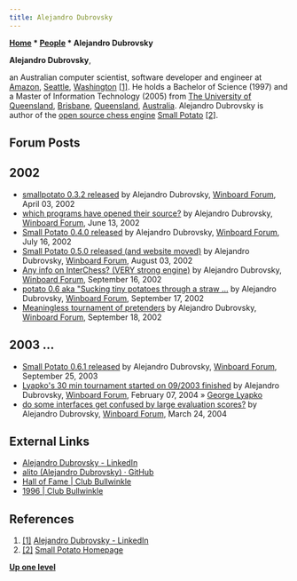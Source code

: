 ```yaml
---
title: Alejandro Dubrovsky
---
```

**[Home](Home "Home") * [People](People "People") * Alejandro Dubrovsky**

**Alejandro Dubrovsky**,

an Australian computer scientist, software developer and engineer at [Amazon](<https://en.wikipedia.org/wiki/Amazon_(company)>), [Seattle](https://en.wikipedia.org/wiki/Seattle), [Washington](<https://en.wikipedia.org/wiki/Washington_(state)>) <a id="cite-note-1" href="#cite-ref-1">[1]</a>.
He holds a Bachelor of Science (1997) and a Master of Information Technology (2005) from [The University of Queensland](https://en.wikipedia.org/wiki/University_of_Queensland), [Brisbane](https://en.wikipedia.org/wiki/Brisbane), [Queensland](https://en.wikipedia.org/wiki/Queensland), [Australia](https://en.wikipedia.org/wiki/Australia).
Alejandro Dubrovsky is author of the [open source chess engine](Category:Open_Source "Category:Open Source") [Small Potato](Small_Potato "Small Potato") <a id="cite-note-2" href="#cite-ref-2">[2]</a>.

## Forum Posts

## 2002

- [smallpotato 0.3.2 released](http://www.open-aurec.com/wbforum/viewtopic.php?f=18&t=36671&p=138933) by Alejandro Dubrovsky, [Winboard Forum](Computer_Chess_Forums "Computer Chess Forums"), April 03, 2002
- [which programs have opened their source?](http://www.open-aurec.com/wbforum/viewtopic.php?f=18&t=37723&p=143627) by Alejandro Dubrovsky, [Winboard Forum](Computer_Chess_Forums "Computer Chess Forums"), June 13, 2002
- [Small Potato 0.4.0 released](http://www.open-aurec.com/wbforum/viewtopic.php?f=18&t=38201&p=145501) by Alejandro Dubrovsky, [Winboard Forum](Computer_Chess_Forums "Computer Chess Forums"), July 16, 2002
- [Small Potato 0.5.0 released (and website moved)](http://www.open-aurec.com/wbforum/viewtopic.php?f=18&t=38456&p=146781) by Alejandro Dubrovsky, [Winboard Forum](Computer_Chess_Forums "Computer Chess Forums"), August 03, 2002
- [Any info on InterChess? (VERY strong engine)](http://www.open-aurec.com/wbforum/viewtopic.php?f=18&t=39022&p=149115) by Alejandro Dubrovsky, [Winboard Forum](Computer_Chess_Forums "Computer Chess Forums"), September 16, 2002
- [potato 0.6 aka "Sucking tiny potatoes through a straw ...](http://www.open-aurec.com/wbforum/viewtopic.php?f=18&t=39058&p=149217) by Alejandro Dubrovsky, [Winboard Forum](Computer_Chess_Forums "Computer Chess Forums"), September 17, 2002
- [Meaningless tournament of pretenders](http://www.open-aurec.com/wbforum/viewtopic.php?f=18&t=39071&p=149304) by Alejandro Dubrovsky, [Winboard Forum](Computer_Chess_Forums "Computer Chess Forums"), September 18, 2002

## 2003 ...

- [Small Potato 0.6.1 released](http://www.open-aurec.com/wbforum/viewtopic.php?f=18&t=44286&p=169025) by Alejandro Dubrovsky, [Winboard Forum](Computer_Chess_Forums "Computer Chess Forums"), September 25, 2003
- [Lyapko's 30 min tournament started on 09/2003 finished](http://www.open-aurec.com/wbforum/viewtopic.php?f=18&t=46376&p=175677) by Alejandro Dubrovsky, [Winboard Forum](Computer_Chess_Forums "Computer Chess Forums"), February 07, 2004 » [George Lyapko](George_Lyapko "George Lyapko")
- [do some interfaces get confused by large evaluation scores?](http://www.open-aurec.com/wbforum/viewtopic.php?f=18&t=47017&p=177785) by Alejandro Dubrovsky, [Winboard Forum](Computer_Chess_Forums "Computer Chess Forums"), March 24, 2004

## External Links

- [Alejandro Dubrovsky - LinkedIn](https://www.linkedin.com/in/alejandro-dubrovsky-90b9b833/)
- [alito (Alejandro Dubrovsky) · GitHub](https://github.com/alito)
- [Hall of Fame | Club Bullwinkle](http://www.clubbullwinkle.com/hall-of-fame/)
- [1996 | Club Bullwinkle](http://www.clubbullwinkle.com/1996-2/)

## References

1. <a id="cite-ref-1" href="#cite-note-1">[1]</a> [Alejandro Dubrovsky - LinkedIn](https://www.linkedin.com/in/alejandro-dubrovsky-90b9b833/)
1. <a id="cite-ref-2" href="#cite-note-2">[2]</a> [Small Potato Homepage](http://alito.github.io/smallpotato/)

**[Up one level](People "People")**

